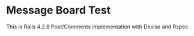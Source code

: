 Message Board Test
================

This is Rails 4.2.8 Post/Comments implementation with Devise and Rspec